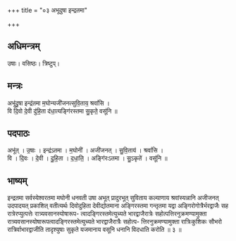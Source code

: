 +++
title = "०३ अभूदुषा इन्द्रतमा"

+++
## अधिमन्त्रम्
उषाः। वसिष्ठः। त्रिष्टुप्।

## मन्त्रः
अभू॑दु॒षा इन्द्र॑तमा म॒घोन्यजी॑जनत्सुवि॒ताय॒ श्रवां॑सि ।  
वि दि॒वो दे॒वी दु॑हि॒ता द॑धा॒त्यङ्गि॑रस्तमा सु॒कृते॒ वसू॑नि ॥

## पदपाठः
अभू॑त् । उ॒षाः । इन्द्र॑ऽतमा । म॒घोनी॑ । अजी॑जनत् । सु॒वि॒ताय॑ । श्रवां॑सि ।  
वि । दि॒वः । दे॒वी । दु॒हि॒ता । द॒धा॒ति॒ । अङ्गि॑रःऽतमा । सु॒ऽकृते॑ । वसू॑नि ॥

## भाष्यम्
इन्द्रतमा सर्वस्येश्वरतमा मघोनी धनवती उषा अभूत् प्रादुरभूत् सुविताय कल्याणाय श्रवांस्यन्नानि अजीजनत् उदपादयत् प्रकाशित् वतीत्यर्थः दिवोदुहिता देवीद्योतमाना अङ्गिरस्तमा गन्तृतमा यद्वा अङ्गिरोगोत्रैर्भरद्वाजैः सह रात्रेरप्युत्पत्तेः रात्र्यवसानस्योषारूप- त्वादङ्गिरस्तमेत्युच्यते भारद्वाजैरात्रेः सहोत्पत्तिरनुक्रमण्यामुक्ता रात्र्यवसानस्योषारूपत्वादङ्गिरस्तमेत्युच्यते भारद्वाजैरात्रैः सहोत्प- त्तिरनुक्रमण्यामुक्ता रात्रिःकुशिकः सौभरो रात्रिर्वाभारद्वाजीति तादृश्युषाः सुकृते यजमानाय वसूनि धनानि विदधाति करोति ॥ ३ ॥